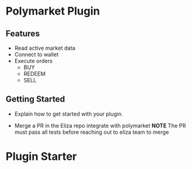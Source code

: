 # Polymarket Plugin

## Features
- Read active market data
- Connect to wallet
- Execute orders
    * BUY
    * REDEEM
    * SELL

## Getting Started

- Explain how to get started with your plugin.

- Merge a PR in the Eliza repo integrate with polymarket
    **NOTE** The PR must pass all tests before reaching out to eliza team to merge
# Plugin Starter
